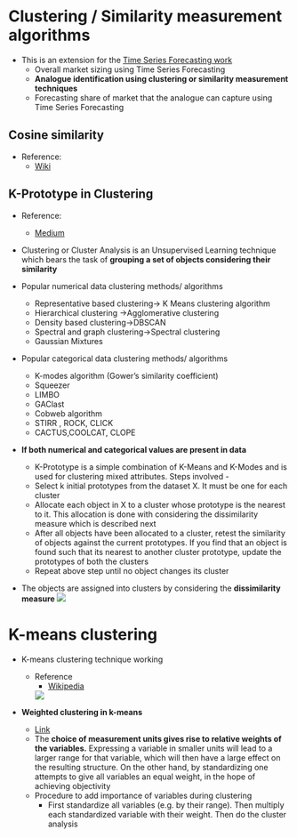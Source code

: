# Clustering / Similarity measurement algorithms

- This is an extension for the [Time Series Forecasting work](https://github.com/rohan193/Machine-Learning/tree/master/Time%20Series%20Forecasting)
  - Overall market sizing using Time Series Forecasting
  - **Analogue identification using clustering or similarity measurement techniques**
  - Forecasting share of market that the analogue can capture using Time Series Forecasting
    
## Cosine similarity

- Reference:
  - [Wiki](https://en.wikipedia.org/wiki/Cosine_similarity)

## K-Prototype in Clustering

- Reference:
  - [Medium](https://medium.com/@Chamanijks/k-prototype-in-clustering-mixed-attributes-e6907db91914)
- Clustering or Cluster Analysis is an Unsupervised Learning technique which bears the task of **grouping a set of objects considering their similarity**
- Popular numerical data clustering methods/ algorithms
  - Representative based clustering-> K Means clustering algorithm
  - Hierarchical clustering ->Agglomerative clustering
  - Density based clustering->DBSCAN
  - Spectral and graph clustering->Spectral clustering
  - Gaussian Mixtures
- Popular categorical data clustering methods/ algorithms
  - K-modes algorithm (Gower’s similarity coefficient)
  - Squeezer
  - LIMBO
  - GAClast
  - Cobweb algorithm
  - STIRR , ROCK, CLICK
  - CACTUS,COOLCAT, CLOPE
- **If both numerical and categorical values are present in data**
  -  K-Prototype is a simple combination of K-Means and K-Modes and is used for clustering mixed attributes. Steps involved - 
    - Select k initial prototypes from the dataset X. It must be one for each cluster
    - Allocate each object in X to a cluster whose prototype is the nearest to it. This allocation is done with considering the dissimilarity measure which is described next
    - After all objects have been allocated to a cluster, retest the similarity of objects against the current prototypes. If you find that an object is found such that its nearest to another cluster prototype, update the prototypes of both the clusters
    - Repeat above step until no object changes its cluster
    
- The objects are assigned into clusters by considering the **dissimilarity measure**
    <img src = "https://cdn-images-1.medium.com/max/800/1*HxkHjH647N_9wKjqUBeJiw.png">
    
# K-means clustering

- K-means clustering technique working
  - Reference
    - [Wikipedia](https://en.wikipedia.org/wiki/K-means_clustering#Standard_algorithm)
    <img src = "https://upload.wikimedia.org/wikipedia/commons/thumb/e/ea/K-means_convergence.gif/220px-K-means_convergence.gif">

- **Weighted clustering in k-means**
  - [Link](https://stats.stackexchange.com/questions/77850/assign-weights-to-variables-in-cluster-analysis)
  - The **choice of measurement units gives rise to relative weights of the variables.** Expressing a variable in smaller units will lead to a larger range for that variable, which will then have a large effect on the resulting structure. On the other hand, by standardizing one attempts to give all variables an equal weight, in the hope of achieving objectivity
  - Procedure to add importance of variables during clustering
    - First standardize all variables (e.g. by their range). Then multiply each standardized variable with their weight. Then do the cluster analysis
